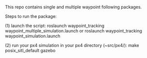This repo contains single and multiple waypoint following packages.

Steps to run the package:

(1) launch the script:
roslaunch waypoint_tracking waypoint_multiple_simulation.launch
or
roslaunch waypoint_tracking waypoint_simulation.launch

(2) run your px4 simulation in your px4 directory (~src/px4/):
make posix_sitl_default gazebo



